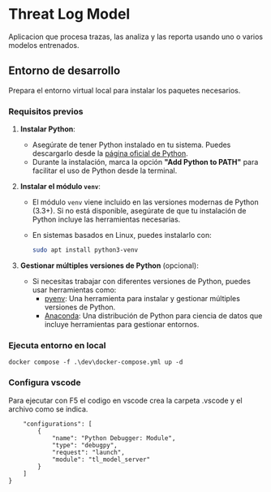 # Threat Log Model

Aplicacion que procesa trazas, las analiza y las reporta usando uno o varios modelos entrenados.

## Entorno de desarrollo

Prepara el entorno virtual local para instalar los paquetes necesarios.

### Requisitos previos

1. **Instalar Python**:
   - Asegúrate de tener Python instalado en tu sistema. Puedes descargarlo desde la [página oficial de Python](https://www.python.org/downloads/).
   - Durante la instalación, marca la opción **"Add Python to PATH"** para facilitar el uso de Python desde la terminal.

2. **Instalar el módulo `venv`**:
   - El módulo `venv` viene incluido en las versiones modernas de Python (3.3+). Si no está disponible, asegúrate de que tu instalación de Python incluye las herramientas necesarias.
   - En sistemas basados en Linux, puedes instalarlo con:

     ```bash
     sudo apt install python3-venv
     ```

3. **Gestionar múltiples versiones de Python** (opcional):
   - Si necesitas trabajar con diferentes versiones de Python, puedes usar herramientas como:
     - [pyenv](https://github.com/pyenv/pyenv): Una herramienta para instalar y gestionar múltiples versiones de Python.
     - [Anaconda](https://www.anaconda.com/): Una distribución de Python para ciencia de datos que incluye herramientas para gestionar entornos.

### Ejecuta entorno en local

```docker compose -f .\dev\docker-compose.yml up -d```

### Configura vscode

Para ejecutar con F5 el codigo en vscode crea la carpeta .vscode y el archivo como se indica.

```{
    "configurations": [
        {
            "name": "Python Debugger: Module",
            "type": "debugpy",
            "request": "launch",
            "module": "tl_model_server"
        }
    ]
}
```

